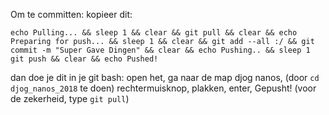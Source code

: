 Om te committen: kopieer dit: 

`echo Pulling... && sleep 1 && clear && git pull && clear && echo Preparing for push... && sleep 1 && clear && git add --all :/ && git commit -m "Super Gave Dingen" && clear && echo Pushing.. && sleep 1 git push && clear && echo Pushed!`

dan doe je dit in je git bash:
open het,
ga naar de map djog nanos, (door `cd djog_nanos_2018` te doen)
rechtermuisknop,
plakken,
enter,
Gepusht!
(voor de zekerheid, type `git pull`)
